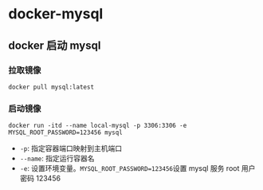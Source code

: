 # docker-mysql

## docker 启动 mysql

### 拉取镜像

```shell
docker pull mysql:latest
```

### 启动镜像

```shell
docker run -itd --name local-mysql -p 3306:3306 -e MYSQL_ROOT_PASSWORD=123456 mysql
```

- `-p`: 指定容器端口映射到主机端口
- `--name`: 指定运行容器名
- `-e`: 设置环境变量。`MYSQL_ROOT_PASSWORD=123456`设置 mysql 服务 root 用户密码 123456